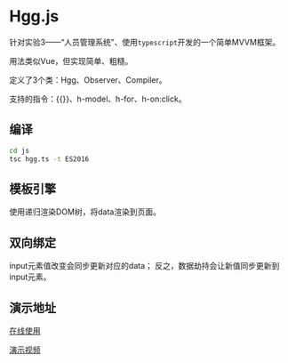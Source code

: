 # Hgg.js

针对实验3——“人员管理系统”、使用`typescript`开发的一个简单MVVM框架。

用法类似Vue，但实现简单、粗糙。

定义了3个类：Hgg、Observer、Compiler。

支持的指令：{{}}、h-model、h-for、h-on:click。

## 编译
```sh
cd js
tsc hgg.ts -t ES2016
```

## 模板引擎

使用递归渲染DOM树，将data渲染到页面。

## 双向绑定

input元素值改变会同步更新对应的data；
反之，数据劫持会让新值同步更新到input元素。

## 演示地址
[在线使用](https://www.hummingg.com/HRMS/index.html)

[演示视频](https://www.hummingg.com/HRMS/HRMS.mp4)